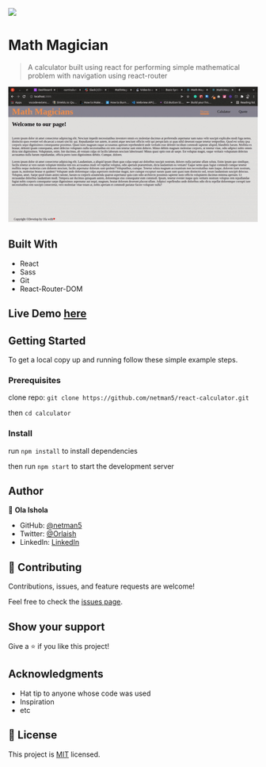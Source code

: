 ![](https://img.shields.io/badge/Microverse-blueviolet)

# Math Magician

> A calculator built using react for performing simple mathematical problem with navigation using react-router

![calculator](./images/mathmagician.gif)

## Built With

- React
- Sass
- Git
- React-Router-DOM

## Live Demo [here](https://netman5.github.io/react-calculator/)

## Getting Started

To get a local copy up and running follow these simple example steps.

### Prerequisites

clone repo: `git clone https://github.com/netman5/react-calculator.git`

then
`cd calculator`

### Install

run `npm install` to install dependencies

then run `npm start` to start the development server

## Author

👤 **Ola Ishola**

- GitHub: [@netman5](https://github.com/netman5)
- Twitter: [@Orlaish](https://twitter.com/Orlaish)
- LinkedIn: [LinkedIn](https://www.linkedin.com/in/ola-ishola/)

## 🤝 Contributing

Contributions, issues, and feature requests are welcome!

Feel free to check the [issues page](../../issues/).

## Show your support

Give a ⭐️ if you like this project!

## Acknowledgments

- Hat tip to anyone whose code was used
- Inspiration
- etc

## 📝 License

This project is [MIT](./MIT.md) licensed.
